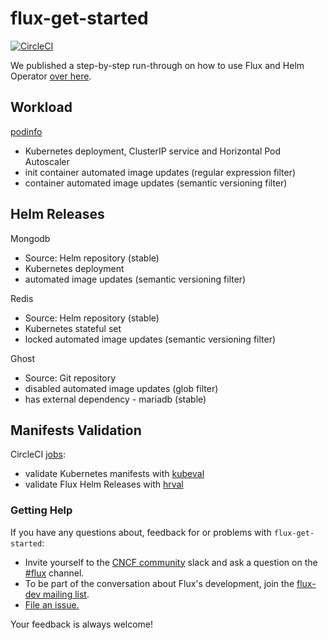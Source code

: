 # flux-get-started

[![CircleCI](https://circleci.com/gh/fluxcd/flux-get-started.svg?style=svg)](https://circleci.com/gh/fluxcd/flux-get-started)

We published a step-by-step run-through on how to use Flux and Helm Operator [over
here](https://github.com/fluxcd/flux/blob/master/docs/tutorials/get-started-helm.md).

## Workload

[podinfo](https://github.com/stefanprodan/podinfo)
* Kubernetes deployment, ClusterIP service and Horizontal Pod Autoscaler
* init container automated image updates (regular expression filter)
* container automated image updates (semantic versioning filter)

## Helm Releases

Mongodb
* Source: Helm repository (stable)
* Kubernetes deployment
* automated image updates (semantic versioning filter)

Redis
* Source: Helm repository (stable)
* Kubernetes stateful set 
* locked automated image updates (semantic versioning filter)

Ghost
* Source: Git repository
* disabled automated image updates (glob filter)
* has external dependency - mariadb (stable)

## Manifests Validation

CircleCI [jobs](./.circleci/config.yml):
* validate Kubernetes manifests with [kubeval](https://github.com/instrumenta/kubeval)
* validate Flux Helm Releases with [hrval](https://github.com/stefanprodan/hrval-action)

### <a name="help"></a>Getting Help

If you have any questions about, feedback for or problems with `flux-get-started`:


- Invite yourself to the <a href="https://slack.cncf.io" target="_blank">CNCF community</a>
  slack and ask a question on the [#flux](https://cloud-native.slack.com/messages/flux/)
  channel.
- To be part of the conversation about Flux's development, join the
  [flux-dev mailing list](https://lists.cncf.io/g/cncf-flux-dev).
- [File an issue.](https://github.com/fluxcd/flux/issues/new)

Your feedback is always welcome!

